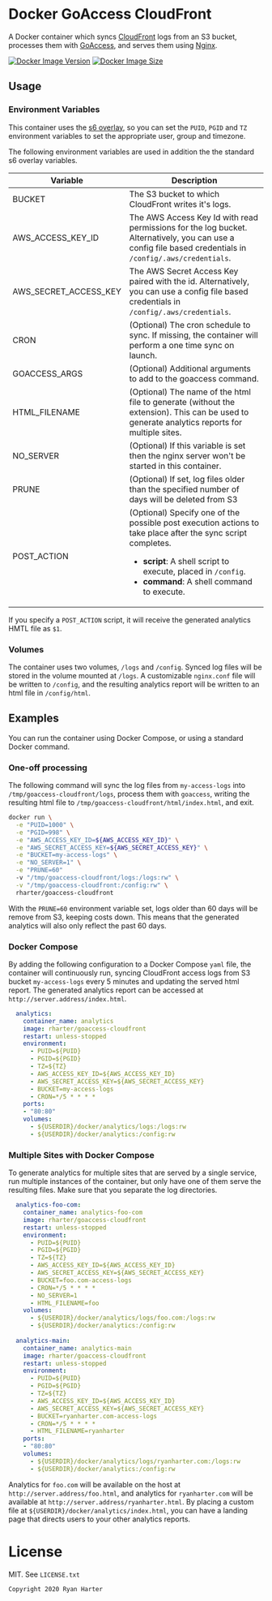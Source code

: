 # Docker GoAccess CloudFront

A Docker container which syncs [CloudFront][1] logs from an S3 bucket, processes them with [GoAccess][2], and serves them using [Nginx][3].

 [1]: https://aws.amazon.com/cloudfront/
 [2]: https://goaccess.io/
 [3]: https://www.nginx.com/

[![Docker Image Version](https://img.shields.io/docker/v/rharter/goaccess-cloudfront?sort=semver)][hub]
[![Docker Image Size](https://img.shields.io/docker/image-size/rharter/goaccess-cloudfront)][layers]

 [hub]: https://hub.docker.com/r/rharter/goaccess-cloudfront
 [layers]: https://microbadger.com/images/rharter/goaccess-cloudfront

## Usage

### Environment Variables

This container uses the [s6 overlay][overlay], so you can set the `PUID`, `PGID` and `TZ` environment variables to set the appropriate user, group and timezone.

 [overlay]: https://github.com/just-containers/s6-overlay
 
The following environment variables are used in addition the the standard s6 overlay variables.

| Variable | Description |
| --- | --- |
| BUCKET | The S3 bucket to which CloudFront writes it's logs. |
| AWS_ACCESS_KEY_ID | The AWS Access Key Id with read permissions for the log bucket. Alternatively, you can use a config file based credentials in `/config/.aws/credentials`. |
| AWS_SECRET_ACCESS_KEY | The AWS Secret Access Key paired with the id. Alternatively, you can use a config file based credentials in `/config/.aws/credentials`. |
| CRON | (Optional) The cron schedule to sync. If missing, the container will perform a one time sync on launch. |
| GOACCESS_ARGS | (Optional) Additional arguments to add to the goaccess command. |
| HTML_FILENAME | (Optional) The name of the html file to generate (without the extension). This can be used to generate analytics reports for multiple sites. |
| NO_SERVER | (Optional) If this variable is set then the nginx server won't be started in this container. |
| PRUNE | (Optional) If set, log files older than the specified number of days will be deleted from S3 |
| POST_ACTION | (Optional) Specify one of the possible post execution actions to take place after the sync script completes.<br/><ul><li>**script**: A shell script to execute, placed in `/config`.</li><li>**command**: A shell command to execute.</li></ul>

If you specify a `POST_ACTION` script, it will receive the generated analytics HMTL file as `$1`.

### Volumes

The container uses two volumes, `/logs` and `/config`.  Synced log files will be stored in the volume mounted at `/logs`.  A customizable `nginx.conf` file will be written to `/config`, and the resulting analytics report will be written to an html file in `/config/html`.

## Examples

You can run the container using Docker Compose, or using a standard Docker command.

### One-off processing

The following command will sync the log files from `my-access-logs` into `/tmp/goaccess-cloudfront/logs`, process them with `goaccess`, writing the resulting html file to `/tmp/goaccess-cloudfront/html/index.html`, and exit.

```sh
docker run \
  -e "PUID=1000" \
  -e "PGID=998" \
  -e "AWS_ACCESS_KEY_ID=${AWS_ACCESS_KEY_ID}" \
  -e "AWS_SECRET_ACCESS_KEY=${AWS_SECRET_ACCESS_KEY}" \
  -e "BUCKET=my-access-logs" \
  -e "NO_SERVER=1" \
  -e "PRUNE=60"
  -v "/tmp/goaccess-cloudfront/logs:/logs:rw" \
  -v "/tmp/goaccess-cloudfront:/config:rw" \
  rharter/goaccess-cloudfront
```

With the `PRUNE=60` environment variable set, logs older than 60 days will be remove from S3, keeping costs down.  This means that the generated analytics will also only reflect the past 60 days.

### Docker Compose

By adding the following configuration to a Docker Compose `yaml` file, the container will continuously run, syncing CloudFront access logs from S3 bucket `my-access-logs` every 5 minutes and updating the served html report. The generated analytics report can be accessed at `http://server.address/index.html`.

```yaml
  analytics:
    container_name: analytics
    image: rharter/goaccess-cloudfront
    restart: unless-stopped
    environment:
      - PUID=${PUID}
      - PGID=${PGID}
      - TZ=${TZ}
      - AWS_ACCESS_KEY_ID=${AWS_ACCESS_KEY_ID}
      - AWS_SECRET_ACCESS_KEY=${AWS_SECRET_ACCESS_KEY}
      - BUCKET=my-access-logs
      - CRON=*/5 * * * *
    ports:
    - "80:80"
    volumes:
      - ${USERDIR}/docker/analytics/logs:/logs:rw
      - ${USERDIR}/docker/analytics:/config:rw
```

### Multiple Sites with Docker Compose

To generate analytics for multiple sites that are served by a single service, run multiple instances of the container, but only have one of them serve the resulting files. Make sure that you separate the log directories.

```yaml
  analytics-foo-com:
    container_name: analytics-foo-com
    image: rharter/goaccess-cloudfront
    restart: unless-stopped
    environment:
      - PUID=${PUID}
      - PGID=${PGID}
      - TZ=${TZ}
      - AWS_ACCESS_KEY_ID=${AWS_ACCESS_KEY_ID}
      - AWS_SECRET_ACCESS_KEY=${AWS_SECRET_ACCESS_KEY}
      - BUCKET=foo.com-access-logs
      - CRON=*/5 * * * *
      - NO_SERVER=1
      - HTML_FILENAME=foo
    volumes:
      - ${USERDIR}/docker/analytics/logs/foo.com:/logs:rw
      - ${USERDIR}/docker/analytics:/config:rw
      
  analytics-main:
    container_name: analytics-main
    image: rharter/goaccess-cloudfront
    restart: unless-stopped
    environment:
      - PUID=${PUID}
      - PGID=${PGID}
      - TZ=${TZ}
      - AWS_ACCESS_KEY_ID=${AWS_ACCESS_KEY_ID}
      - AWS_SECRET_ACCESS_KEY=${AWS_SECRET_ACCESS_KEY}
      - BUCKET=ryanharter.com-access-logs
      - CRON=*/5 * * * *
      - HTML_FILENAME=ryanharter
    ports:
    - "80:80"
    volumes:
      - ${USERDIR}/docker/analytics/logs/ryanharter.com:/logs:rw
      - ${USERDIR}/docker/analytics:/config:rw
```

Analytics for `foo.com` will be available on the host at `http://server.address/foo.html`, and analytics for `ryanharter.com` will be available at `http://server.address/ryanharter.html`.  By placing a custom file at `${USERDIR}/docker/analytics/index.html`, you can have a landing page that directs users to your other analytics reports.

# License

MIT. See `LICENSE.txt`

    Copyright 2020 Ryan Harter

